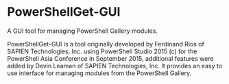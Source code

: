 # PowerShellGet-GUI
A GUI tool for managing PowerShell Gallery modules.

PowerShellGet-GUI is a tool originally developed by Ferdinand Rios of SAPIEN Technologies, Inc. using PowerShell Studio 2015 (c) for the PowerShell Asia Conference in September 2015, additional features were added by Devin Leaman of SAPIEN Technologies, Inc. It provides an easy to use interface for managing modules from the PowerShell Gallery. 
